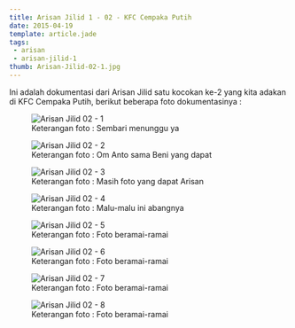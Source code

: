 ```yaml
---
title: Arisan Jilid 1 - 02 - KFC Cempaka Putih
date: 2015-04-19
template: article.jade
tags:
 - arisan
 - arisan-jilid-1
thumb: Arisan-Jilid-02-1.jpg
---
```


Ini adalah dokumentasi dari Arisan Jilid satu kocokan ke-2 yang kita adakan di KFC Cempaka Putih, berikut beberapa foto dokumentasinya :

<figure>
  <img class="lazy content-img" src="/story/assets/img/placeholder.png" data-src="/story/assets/img/Arisan-Jilid-02-1.jpg" alt="Arisan Jilid 02 - 1" />
  <figcaption>Keterangan foto : Sembari menunggu ya</figcaption>
</figure>


<figure>
  <img class="lazy content-img" src="/story/assets/img/placeholder.png" data-src="/story/assets/img/Arisan-Jilid-02-2.jpg" alt="Arisan Jilid 02 - 2" />
  <figcaption>Keterangan foto : Om Anto sama Beni yang dapat</figcaption>
</figure>

<figure>
  <img class="lazy content-img" src="/story/assets/img/placeholder.png" data-src="/story/assets/img/Arisan-Jilid-02-3.jpg" alt="Arisan Jilid 02 - 3" />
  <figcaption>Keterangan foto : Masih foto yang dapat Arisan</figcaption>
</figure>

<figure>
  <img class="lazy content-img" src="/story/assets/img/placeholder.png" data-src="/story/assets/img/Arisan-Jilid-02-4.jpg" alt="Arisan Jilid 02 - 4" />
  <figcaption>Keterangan foto : Malu-malu ini abangnya</figcaption>
</figure>

<figure>
  <img class="lazy content-img" src="/story/assets/img/placeholder.png" data-src="/story/assets/img/Arisan-Jilid-02-5.jpg" alt="Arisan Jilid 02 - 5" />
  <figcaption>Keterangan foto : Foto beramai-ramai</figcaption>
</figure>

<figure>
  <img class="lazy content-img" src="/story/assets/img/placeholder.png" data-src="/story/assets/img/Arisan-Jilid-02-6.jpg" alt="Arisan Jilid 02 - 6" />
  <figcaption>Keterangan foto : Foto beramai-ramai</figcaption>
</figure>

<figure>
  <img class="lazy content-img" src="/story/assets/img/placeholder.png" data-src="/story/assets/img/Arisan-Jilid-02-7.jpg" alt="Arisan Jilid 02 - 7" />
  <figcaption>Keterangan foto : Foto beramai-ramai</figcaption>
</figure>

<figure>
  <img class="lazy content-img" src="/story/assets/img/placeholder.png" data-src="/story/assets/img/Arisan-Jilid-02-8.jpg" alt="Arisan Jilid 02 - 8" />
  <figcaption>Keterangan foto : Foto beramai-ramai</figcaption>
</figure>